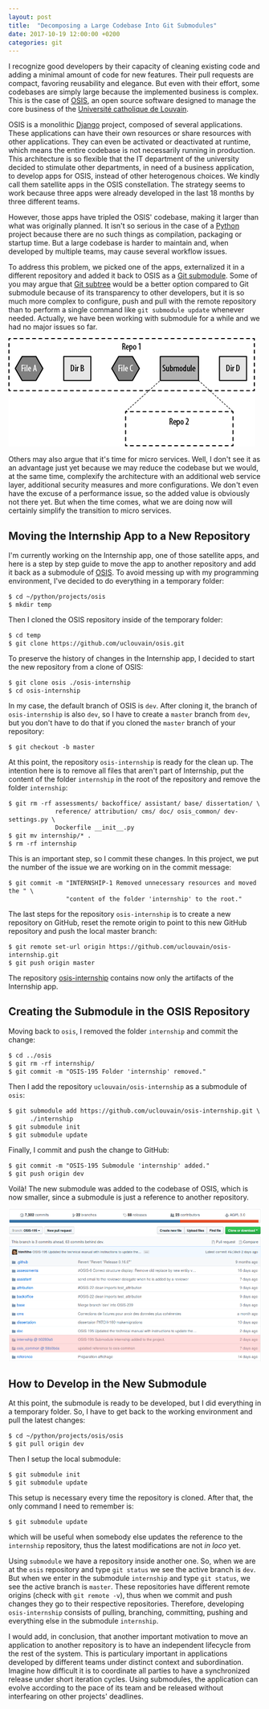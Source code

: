 ```yaml
---
layout: post
title:  "Decomposing a Large Codebase Into Git Submodules"
date: 2017-10-19 12:00:00 +0200
categories: git
---
```


I recognize good developers by their capacity of cleaning existing code and
adding a minimal amount of code for new features. Their pull requests are
compact, favoring reusability and elegance. But even with their effort, some
codebases are simply large because the implemented business is complex. This
is the case of [OSIS], an open source software designed to manage the core
business of the [Université catholique de Louvain][UCL].

OSIS is a monolithic [Django] project, composed of several applications.
These applications can have their own resources or share resources with other
applications. They can even be activated or deactivated at runtime, which means
the entire codebase is not necessarily running in production. This architecture
is so flexible that the IT department of the university decided to stimulate
other departments, in need of a business application, to develop apps for OSIS,
instead of other heterogenous choices. We kindly call them satellite apps in the
OSIS constellation. The strategy seems to work because three apps were already
developed in the last 18 months by three different teams.

<!-- more -->

However, those apps have tripled the OSIS' codebase, making it larger than what
was originally planned. It isn't so serious in the case of a [Python] project
because there are no such things as compilation, packaging or startup time. But
a large codebase is harder to maintain and, when developed by multiple teams,
may cause several workflow issues.

To address this problem, we picked one of the apps, externalized it in a
different repository and added it back to OSIS as a
[Git submodule][git-submodule]. Some of you may argue that
[Git subtree][git-subtree] would be a better option compared to Git submodule
because of its transparency to other developers, but it is so much more complex
to configure, push and pull with the remote repository than to perform a single
command like `git submodule update` whenever needed. Actually, we have been
working with submodule for a while and we had no major issues so far.

![GIT submodule](/images/posts/github-repo-submodule.png)

Others may also argue that it's time for micro services. Well, I don't see it as
an advantage just yet because we may reduce the codebase but we would, at the
same time, complexify the architecture with an additional web service layer,
additional security measures and more configurations. We don't even have the
excuse of a performance issue, so the added value is obviously not there yet.
But when the time comes, what we are doing now will certainly simplify the
transition to micro services.

## Moving the Internship App to a New Repository

I'm currently working on the Internship app, one of those satellite apps, and
here is a step by step guide to move the app to another repository and add it
back as a submodule of [OSIS]. To avoid messing up with my programming
environment, I've decided to do everything in a temporary folder:

    $ cd ~/python/projects/osis
    $ mkdir temp

Then I cloned the OSIS repository inside of the temporary folder:

    $ cd temp
    $ git clone https://github.com/uclouvain/osis.git

To preserve the history of changes in the Internship app, I decided to start the
new repository from a clone of OSIS:

    $ git clone osis ./osis-internship
    $ cd osis-internship

In my case, the default branch of OSIS is `dev`. After cloning it, the branch of
`osis-internship` is also `dev`, so I have to create a `master` branch from
`dev`, but you don't have to do that if you cloned the `master` branch of your
repository:

    $ git checkout -b master

At this point, the repository `osis-internship` is ready for the clean up. The
intention here is to remove all files that aren't part of Internship, put the
content of the folder `internship` in the root of the repository and remove the
folder `internship`:

    $ git rm -rf assessments/ backoffice/ assistant/ base/ dissertation/ \
                 reference/ attribution/ cms/ doc/ osis_common/ dev-settings.py \
                 Dockerfile __init__.py
    $ git mv internship/* .
    $ rm -rf internship

This is an important step, so I commit these changes. In this project, we put
the number of the issue we are working on in the commit message:

    $ git commit -m "INTERNSHIP-1 Removed unnecessary resources and moved the " \
                    "content of the folder 'internship' to the root."

The last steps for the repository `osis-internship` is to create a new
repository on GitHub, reset the remote origin to point to this new GitHub
repository and push the local master branch:

    $ git remote set-url origin https://github.com/uclouvain/osis-internship.git
    $ git push origin master

The repository [osis-internship] contains now only the artifacts of the
Internship app.

## Creating the Submodule in the OSIS Repository

Moving back to `osis`, I removed the folder `internship` and commit the change:

    $ cd ../osis
    $ git rm -rf internship/
    $ git commit -m "OSIS-195 Folder 'internship' removed."

Then I add the repository `uclouvain/osis-internship` as a submodule of `osis`:

    $ git submodule add https://github.com/uclouvain/osis-internship.git \
          ./internship
    $ git submodule init
    $ git submodule update

Finally, I commit and push the change to GitHub:

    $ git commit -m "OSIS-195 Submodule 'internship' added."
    $ git push origin dev

Voilà! The new submodule was added to the codebase of OSIS, which is now
smaller, since a submodule is just a reference to another repository.

![OSIS' submodules](/images/posts/github-repo-with-submodules.png)

## How to Develop in the New Submodule

At this point, the submodule is ready to be developed, but I did everything in a
temporary folder. So, I have to get back to the working environment and pull the
latest changes:

    $ cd ~/python/projects/osis/osis
    $ git pull origin dev

Then I setup the local submodule:

    $ git submodule init
    $ git submodule update

This setup is necessary every time the repository is cloned. After that, the only
command I need to remember is:

    $ git submodule update

which will be useful when somebody else updates the reference to the `internship`
repository, thus the latest modifications are not _in loco_ yet.

Using `submodule` we have a repository inside another one. So, when we are at
the `osis` repository and type `git status` we see the active branch is `dev`.
But when we enter in the submodule `internship` and type `git status`, we see
the active branch is `master`. These repositories have different remote origins
(check with `git remote -v`), thus when we commit and push changes they go to
their respective repositories. Therefore, developing `osis-internship` consists
of pulling, branching, committing, pushing and everything else in the submodule
`internship`.

I would add, in conclusion, that another important motivation to move an
application to another repository is to have an independent lifecycle from the
rest of the system. This is particulary important in applications developed by
different teams under distinct context and subordination. Imagine how difficult
it is to coordinate all parties to have a synchronized release under short
iteration cycles. Using submodules, the application can evolve according to the
pace of its team and be released without interfearing on other projects'
deadlines.

[Django]: https://www.djangoproject.org
[git-submodule]: https://git-scm.com/docs/git-submodule
[git-subtree]: https://git-scm.com/book/en/v1/Git-Tools-Subtree-Merging
[OSIS]: https://github.com/uclouvain/osis
[osis-internship]: https://github.com/uclouvain/osis-internship
[Python]: https://www.python.org
[UCL]: https://www.uclouvain.be

